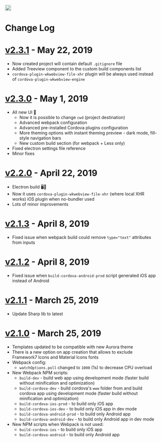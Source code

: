 <a href="https://www.patreon.com/vladimirkharlampidi"><img src="https://cdn.framework7.io/i/support-badge.png" height="20"></a>

# Change Log

# [v2.3.1](https://github.com/framework7io/framework7-cli/compare/v2.3.0...v2.3.1) - May 22, 2019
  * Now created project will contain default `.gitignore` file
  * Added Treeview component to the custom build components list
  * `cordova-plugin-wkwebview-file-xhr` plugin will be always used instead of `cordova-plugin-wkwebview-engine`

# [v2.3.0](https://github.com/framework7io/framework7-cli/compare/v2.2.0...v2.3.0) - May 1, 2019
  * All new UI 🎉
    * Now it is possible to change `cwd` (project destination)
    * Advanced webpack configuration
    * Advanced pre-installed Cordova plugins configuration
    * More theming options with instant theming preview - dark mode, fill-style navigation bars
    * New custom build section (for webpack + Less only)
  * Fixed electron settings file reference
  * Minor fixes

# [v2.2.0](https://github.com/framework7io/framework7-cli/compare/v2.1.3...v2.2.0) - April 22, 2019
  * Electron build 🖥🎉
  * Now it uses `cordova-plugin-wkwebview-file-xhr` (where local XHR works) iOS plugin when no-bundler used
  * Lots of minor improvements

# [v2.1.3](https://github.com/framework7io/framework7-cli/compare/v2.1.2...v2.1.3) - April 8, 2019
  * Fixed issue when webpack build could remove `type="text"` attributes from inputs

# [v2.1.2](https://github.com/framework7io/framework7-cli/compare/v2.1.1...v2.1.2) - April 8, 2019
  * Fixed issue when `build-cordova-android-prod` script generated iOS app instead of Android

# [v2.1.1](https://github.com/framework7io/framework7-cli/compare/v2.1.0...v2.1.1) - March 25, 2019
  * Update Sharp lib to latest

# [v2.1.0](https://github.com/framework7io/framework7-cli/compare/v2.0.4...v2.1.0) - March 25, 2019
  * Templates updated to be compatible with new Aurora theme
  * There is a new option on app creation that allows to exclude Framework7 Icons and Material Icons fonts
  * Webpack config:
    * `watchOptions.poll` changed to `1000` (1s) to decrease CPU overload
  * New Webpack NPM scripts:
    * `build-dev` - build web app using development mode (faster build without minification and optimization)
    * `build-cordova-dev` - build cordova's `www` folder from and build cordova app using development mode (faster build without minification and optimization)
    * `build-cordova-ios-prod` - to build only iOS app
    * `build-cordova-ios-dev` - to build only iOS app in dev mode
    * `build-cordova-android-prod` - to build only Android app
    * `build-cordova-android-dev` - to build only Android app in dev mode
  * New NPM scripts when Webpack is not used:
    * `build-cordova-ios` - to build only iOS app
    * `build-cordova-android` - to build only Android app
